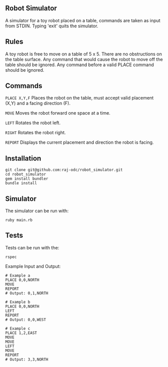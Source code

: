 ## Robot Simulator
A simulator for a toy robot placed on a table, commands are taken as input from STDIN. Typing 'exit' quits the simulator.
## Rules
A toy robot is free to move on a table of 5 x 5.
There are no obstructions on the table surface.
Any command that would cause the robot to move off the table should be ignored.
Any command before a valid PLACE command should be ignored.

## Commands
```PLACE X,Y,F```
Places the robot on the table, must accept valid placement (X,Y) and a facing direction (F).

```MOVE```
Moves the robot forward one space at a time.

```LEFT```
Rotates the robot left.

```RIGHT```
Rotates the robot right.

```REPORT```
Displays the current placement and direction the robot is facing.

## Installation
```
git clone git@github.com:raj-odc/robot_simulator.git
cd robot_simulator
gem install bundler
bundle install
```
## Simulator
The simulator can be run with:

```ruby main.rb```

## Tests
Tests can be run with the:

```rspec```

Example Input and Output:

```
# Example a
PLACE 0,0,NORTH
MOVE
REPORT
# Output: 0,1,NORTH
```


```
# Example b
PLACE 0,0,NORTH
LEFT
REPORT
# Output: 0,0,WEST
```


```
# Example c
PLACE 1,2,EAST
MOVE
MOVE
LEFT
MOVE
REPORT
# Output: 3,3,NORTH
```
